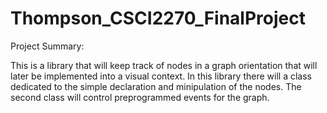 # Thompson_CSCI2270_FinalProject

Project Summary:

This is a library that will keep track of nodes in a graph orientation that will
later be implemented into a visual context. In this library there will a class
dedicated to the simple declaration and minipulation of the nodes. The second class
will control preprogrammed events for the graph. 